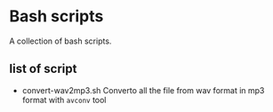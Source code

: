 Bash scripts
=============
A collection of bash scripts.

## list of script

* convert-wav2mp3.sh
    Converto all the file from wav format in mp3 format with `avconv` tool